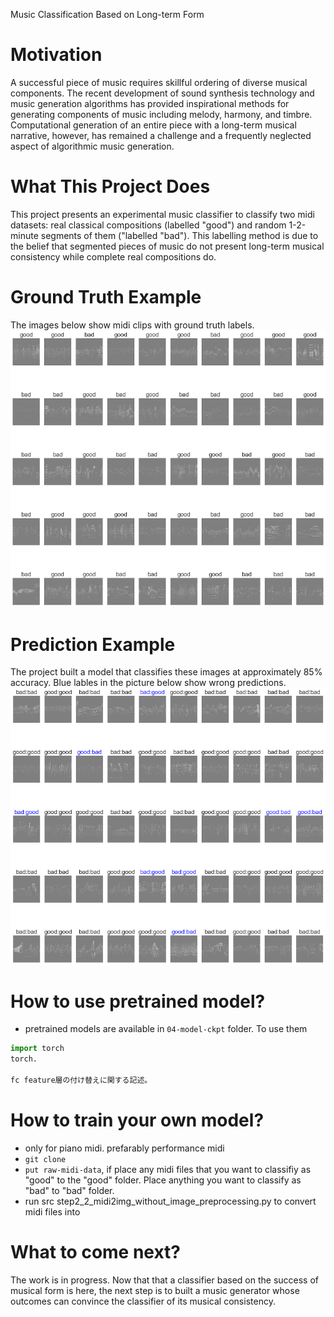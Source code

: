 Music Classification Based on Long-term Form

# Motivation 
A successful piece of music requires skillful ordering of diverse musical components. The recent development of sound synthesis technology and music generation algorithms has provided inspirational methods for generating components of music including melody, harmony, and timbre. Computational generation of an entire piece with a long-term musical narrative, however, has remained a challenge and a frequently neglected aspect of algorithmic music generation.

# What This Project Does
This project presents an experimental music classifier to classify two midi datasets: real classical compositions (labelled "good") and random 1-2-minute segments of them ("labelled "bad"). This labelling method is due to the belief that segmented pieces of music do not present long-term musical consistency while complete real compositions do.

# Ground Truth Example
The images below show midi clips with ground truth labels.
<br>
![Alt text](05-visualization/20230509_092423_ground_truth_labels.png)

# Prediction Example
The project built a model that classifies these images at approximately 85% accuracy. Blue lables in the picture below show wrong predictions.
<br>
![Alt text](05-visualization/20230509_092423_classification_result.png)

# How to use pretrained model?
* pretrained models are available in `04-model-ckpt` folder. To use them 
```python
import torch
torch.

fc feature層の付け替えに関する記述。
```

# How to train your own model?
* only for piano midi. prefarably performance midi
* `git clone`
* `put raw-midi-data`, if place any midi files that you want to classifiy as "good" to the "good" folder. Place anything you want to classify as "bad" to "bad" folder.
* run src step2_2_midi2img_without_image_preprocessing.py to convert midi files into 


# What to come next?
The work is in progress. Now that that a classifier based on the success of musical form is here, the next step is to built a music generator whose outcomes can convince the classifier of its musical consistency.